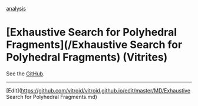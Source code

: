 ---
---
[analysis](/analysis)
# [Exhaustive Search for Polyhedral Fragments](/Exhaustive Search for Polyhedral Fragments) (Vitrites)
See the [GitHub](http://github.com/[vitroid](/vitroid)/Vitrite).



----
[Edit](https://github.com/vitroid/vitroid.github.io/edit/master/MD/Exhaustive Search for Polyhedral Fragments.md)
